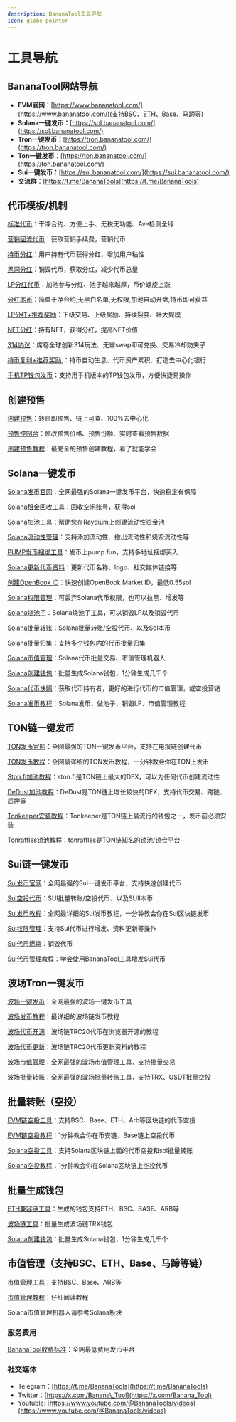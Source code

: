 ```yaml
---
description: BananaTool工具导航
icon: globe-pointer
---
```


# 工具导航

## BananaTool网站导航

* **EVM官网：**[https://www.bananatool.com/](https://www.bananatool.com/)(支持BSC、ETH、Base、马蹄等)
* **Solana一键发币：**[https://sol.bananatool.com/](https://sol.bananatool.com/)
* **Tron一键发币：**[https://tron.bananatool.com/](https://tron.bananatool.com/)
* **Ton一键发币：**[https://ton.bananatool.com/](https://ton.bananatool.com/)
* **Sui一键发币：**[https://sui.bananatool.com/](https://sui.bananatool.com/)
* **交流群**：[https://t.me/BananaTools](https://t.me/BananaTools)

## **代币模板/机制** <a href="#dai-bi-mu-ban-ji-zhi" id="dai-bi-mu-ban-ji-zhi"></a>

[标准代币](https://www.bananatool.com/token/Standard)：干净合约、方便上手、无税无功能、Ave检测全绿

[营销回流代币](https://www.bananatool.com/token/Reflow)：获取营销手续费，营销代币

[持币分红](https://www.bananatool.com/token/HoldDiv)：用户持有代币获得分红，增加用户粘性

[黑洞分红](https://www.bananatool.com/token/blackHold)：销毁代币，获取分红，减少代币总量

[LP分红代币](https://www.bananatool.com/token/LpDiv)：加池参与分红、池子越来越厚，币价螺旋上涨

[分红本币](https://www.bananatool.com/token/Divself)：简单干净合约,无黑白名单,无权限,加池自动开盘,持币即可获益

[LP分红+推荐奖励](https://www.bananatool.com/token/RecomLp)：下级交易、上级奖励、持续裂变、壮大规模

[NFT分红](https://www.bananatool.com/token/NFTDiv)：持有NFT，获得分红，提高NFT价值

[314协议](https://www.bananatool.com/token/erc314)：席卷全球创新314玩法、无需swap即可兑换、交易冷却防夹子

[持币复利+推荐奖励 ](https://www.bananatool.com/token/Inters)：持币自动生息、代币资产累积、打造去中心化银行

[手机TP钱包发币](https://docs.bananatool.com/token/tp)：支持用手机版本的TP钱包发币，方便快捷易操作

## **创建预售**

[创建预售](https://www.bananatool.com/presale/create)：转账即预售、链上可查、100%去中心化

[预售控制台](https://www.bananatool.com/presale/list)：修改预售价格、预售份额、实时查看预售数据

[创建预售教程](https://docs.bananatool.com/presale/create)：最完全的预售创建教程，看了就能学会

## **Solana一键发币** <a href="#solana-yi-jian-fa-bi" id="solana-yi-jian-fa-bi"></a>

[Solana发币官网](https://sol.bananatool.com/)：全网最强的Solana一键发币平台，快速稳定有保障

[Solana租金回收工具](https://sol.bananatool.com/close/account)：回收空闲账号，获得sol

[Solana加池工具](https://sol.bananatool.com/raydium/createLiquidity)：帮助您在Raydium上创建流动性资金池

[Solana流动性管理](https://sol.bananatool.com/raydium/createLiquidity)：支持添加流动性、撤出流动性和烧毁流动性等

[PUMP发币捆绑工具](https://sol.bananatool.com/pump/create)：发币上pump.fun，支持多地址捆绑买入

[Solana更新代币资料](https://sol.bananatool.com/token/update)：更新代币名称、logo、社交媒体链接等

[创建OpenBook ID](https://sol.bananatool.com/raydium/createId)：快速创建OpenBook Market ID，最低0.55sol

[Solana权限管理](https://sol.bananatool.com/token/revokeAuthority)：可丢弃Solana代币权限，也可以拉黑、增发等

[Solana烧池子](https://sol.bananatool.com/close/account)：Solana烧池子工具，可以销毁LP以及销毁代币

[Solana批量转账](https://sol.bananatool.com/tool/multisend)：Solana批量转账/空投代币、以及Sol本币

[Solana批量归集](https://sol.bananatool.com/tool/collector)：支持多个钱包内的代币批量归集

[Solana市值管理](https://sol.bananatool.com/swapbot)：Solana代币批量交易、市值管理机器人

[Solana创建钱包](https://sol.bananatool.com/tool/createwallet)：批量生成Solana钱包，1分钟生成几千个

[Solana代币快照](https://sol.bananatool.com/snapshot)：获取代币持有者，更好的进行代币的市值管理，或空投营销

[Solana发币教程](https://docs.bananatool.com/solana/createtoken)：Solana发币、做池子、销毁LP、市值管理教程

## **TON链一键发币** <a href="#ton-lian-yi-jian-fa-bi" id="ton-lian-yi-jian-fa-bi"></a>

[TON发币官网](https://ton.bananatool.com/)：全网最强的TON一键发币平台，支持在电报链创建代币

[TON发币教程](https://docs.bananatool.com/ton/createtoken)：全网最详细的TON发币教程，一分钟教会你在TON上发币

[Ston.fi加池教程](https://docs.bananatool.com/ton/ston)：ston.fi是TON链上最大的DEX，可以为任何代币创建流动性

[DeDust加池教程](https://docs.bananatool.com/ton/dedust)：DeDust是TON链上增长较快的DEX，支持代币交易、跨链、质押等

[Tonkeeper安装教程](https://docs.bananatool.com/ton/tonkeeper)：Tonkeeper是TON链上最流行的钱包之一，发币前必须安装

[Tonraffles锁池教程](https://docs.bananatool.com/ton/tonraffles)：tonraffles是TON链知名的锁池/锁仓平台

## **Sui链一键发币** <a href="#sui-lian-yi-jian-fa-bi" id="sui-lian-yi-jian-fa-bi"></a>

[Sui发币官网](https://sui.bananatool.com/)：全网最强的Sui一键发币平台，支持快速创建代币

[Sui空投代币](https://sui.bananatool.com/airdrop)：SUI批量转账/空投代币、以及SUIl本币

[Sui发币教程](https://docs.bananatool.com/sui/createtoken)：全网最详细的Sui发币教程，一分钟教会你在Sui区块链发币

[Sui权限管理](https://sui.bananatool.com/mint-coin)：支持Sui代币进行增发、资料更新等操作

[Sui代币燃烧](https://sui.bananatool.com/incinerator)：销毁代币

[Sui代币管理教程](https://docs.bananatool.com/sui/mint)：学会使用BananaTool工具增发Sui代币

## **波场Tron一键发币** <a href="#bo-chang-tron-yi-jian-fa-bi" id="bo-chang-tron-yi-jian-fa-bi"></a>

[波场一键发币](https://tron.bananatool.com/)：全网最强的波场一键发币工具

[波场发币教程](https://docs.bananatool.com/tron/createtoken)：最详细的波场链发币教程

[波场代币开源](https://docs.bananatool.com/tron/verify)：波场链TRC20代币在浏览器开源的教程

[波场代币更新](https://docs.bananatool.com/tron/verify)：波场链TRC20代币更新资料的教程

[波场市值管理](https://docs.bananatool.com/tron/verify)：全网最强的波场市值管理工具，支持批量交易

[波场批量转账](https://docs.bananatool.com/tron/multisend)：全网最强的波场批量转账工具，支持TRX、USDT批量空投

## **批量转账（空投）** <a href="#pi-liang-zhuan-zhang-kong-tou" id="pi-liang-zhuan-zhang-kong-tou"></a>

[EVM链空投工具](https://www.bananatool.com/multisend)：支持BSC、Base、ETH、Arb等区块链的代币空投

[EVM链空投教程](https://docs.bananatool.com/tron/multisend)：1分钟教会你在币安链、Base链上空投代币

[Solana空投工具](https://sol.bananatool.com/tool/multisend)：支持Solana区块链上面的代币空投和sol批量转账

[Solana空投教程](https://docs.bananatool.com/solana/multisend)：1分钟教会你在Solana区块链上空投代币

## **批量生成钱包** <a href="#pi-liang-sheng-cheng-qian-bao" id="pi-liang-sheng-cheng-qian-bao"></a>

[ETH兼容链工具](https://www.bananatool.com/CreateWallet/eth)：生成的钱包支持ETH、BSC、BASE、ARB等

[波场链工具](https://tron.bananatool.com/wallet)：批量生成波场链TRX钱包

[Solana创建钱包](https://sol.bananatool.com/tool/createwallet)：批量生成Solana钱包，1分钟生成几千个

## **市值管理（支持BSC、ETH、Base、马蹄等链）** <a href="#shi-zhi-guan-li-zhi-chi-bscbase" id="shi-zhi-guan-li-zhi-chi-bscbase"></a>

[市值管理工具](https://www.bananatool.com/Tool)：支持BSC、Base、ARB等

[市值管理教程](https://docs.bananatool.com/bot/rise)：仔细阅读教程

Solana市值管理机器人请参考Solana板块

### **服务费用** <a href="#fu-wu-fei-yong" id="fu-wu-fei-yong"></a>

[BananaTool收费标准](https://docs.bananatool.com/fee)：全网最低费用发币平台

### **社交媒体** <a href="#she-jiao-mei-ti" id="she-jiao-mei-ti"></a>

* Telegram：[https://t.me/BananaTools](https://t.me/BananaTools)
* Twitter：[https://x.com/Banana\_Tool](https://x.com/Banana_Tool)
* Youtuble: [https://www.youtube.com/@BananaTools/videos](https://www.youtube.com/@BananaTools/videos)
